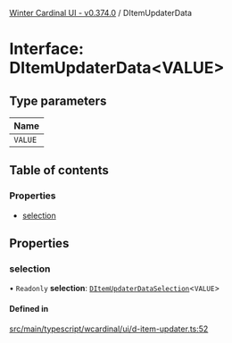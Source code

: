 [Winter Cardinal UI - v0.374.0](../index.md) / DItemUpdaterData

# Interface: DItemUpdaterData\<VALUE\>

## Type parameters

| Name |
| :------ |
| `VALUE` |

## Table of contents

### Properties

- [selection](DItemUpdaterData.md#selection)

## Properties

### selection

• `Readonly` **selection**: [`DItemUpdaterDataSelection`](DItemUpdaterDataSelection.md)\<`VALUE`\>

#### Defined in

[src/main/typescript/wcardinal/ui/d-item-updater.ts:52](https://github.com/winter-cardinal/winter-cardinal-ui/blob/v0.310.1/src/main/typescript/wcardinal/ui/d-item-updater.ts#L52)
